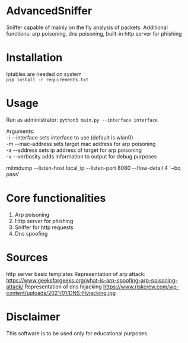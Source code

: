 # AdvancedSniffer
Sniffer capable of mainly on the fly analysis of packets.
Additional functions: arp poisoning, dns poisoning, built-in http server for phishing
# Installation
Iptables are needed on system  
```pip install -r requirements.txt```

# Usage
  
Run as administrator:
```python3 main.py --interface interface```

Arguments:  
-i --interface sets interface to use (default is wlan0)  
-m --mac-address sets target mac address for arp poisoning  
-a --address sets ip address of target for arp poisoning  
-v --verbosity adds information to output for debug purposes

mitmdump --listen-host local_ip --listen-port 8080 --flow-detail 4 '~bq pass'

# Core functionalities
1. Arp poisoning
2. Http server for phishing
3. Sniffer for http requests
4. Dns spoofing

# Sources
http server basic templates
Representation of arp attack:
https://www.geeksforgeeks.org/what-is-arp-spoofing-arp-poisoning-attack/
Representation of dns hijacking https://www.riskcrew.com/wp-content/uploads/2021/01/DNS-Hyjacking.jpg


# Disclaimer
This software is to be used only for educational purposes.

